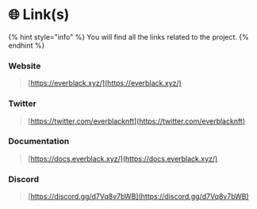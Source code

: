 # 🌐 Link(s)

{% hint style="info" %}
You will find all the links related to the project.
{% endhint %}

### Website

> [https://everblack.xyz/](https://everblack.xyz/)

### Twitter

> [https://twitter.com/everblacknft](https://twitter.com/everblacknft)

### Documentation

> [https://docs.everblack.xyz/](https://docs.everblack.xyz/)

### Discord

> [https://discord.gg/d7Vq8v7bWB](https://discord.gg/d7Vq8v7bWB)
